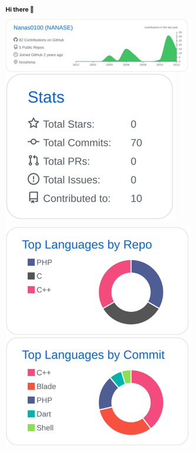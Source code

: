 ### Hi there 👋

[![](https://raw.githubusercontent.com/Nanas0100/Nanas0100/main/profile-summary-card-output/github/0-profile-details.svg)](https://github.com/vn7n24fzkq/github-profile-summary-cards)[![](https://raw.githubusercontent.com/Nanas0100/Nanas0100/main/profile-summary-card-output/github/3-stats.svg)](https://github.com/vn7n24fzkq/github-profile-summary-cards)

[![](https://raw.githubusercontent.com/Nanas0100/Nanas0100/main/profile-summary-card-output/github/1-repos-per-language.svg)](https://github.com/vn7n24fzkq/github-profile-summary-cards)[![](https://raw.githubusercontent.com/Nanas0100/Nanas0100/main/profile-summary-card-output/github/2-most-commit-language.svg)](https://github.com/vn7n24fzkq/github-profile-summary-cards)

<!--
**Nanas0100/Nanas0100** is a ✨ _special_ ✨ repository because its `README.md` (this file) appears on your GitHub profile.

Here are some ideas to get you started:

- 🔭 I’m currently working on ...
- 🌱 I’m currently learning ...
- 👯 I’m looking to collaborate on ...
- 🤔 I’m looking for help with ...
- 💬 Ask me about ...
- 📫 How to reach me: ...
- 😄 Pronouns: ...
- ⚡ Fun fact: ...
-->
